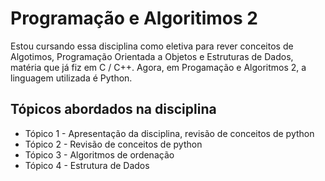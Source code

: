 # Programação e Algoritimos 2

Estou cursando essa disciplina como eletiva para rever conceitos de Algotimos, Programação Orientada a Objetos e Estruturas de Dados, matéria que já fiz em C / C++. Agora, em Progamação e Algoritmos 2, a linguagem utilizada é Python.

## Tópicos abordados na disciplina
- Tópico 1 - Apresentação da disciplina, revisão de conceitos de python
- Tópico 2 - Revisão de conceitos de python
- Tópico 3 - Algoritmos de ordenação
- Tópico 4 - Estrutura de Dados
